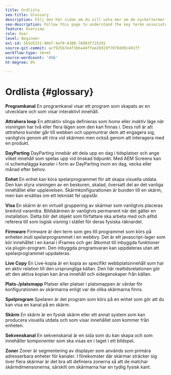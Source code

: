```yaml
---
title: Ordlista
seo-title: Glossary
description: Följ den här sidan om du vill veta mer om de nyckeltermer som är associerade med AEM Screens.
seo-description: Follow this page to understand the key terms associated with AEM Screens.
feature: Overview
role: User
level: Beginner
exl-id: 5b5d5251-90bf-4ef0-8300-76093f725291
source-git-commit: acf925b7e4f3bba44ffee26919f7078dd9c491ff
workflow-type: tm+mt
source-wordcount: '456'
ht-degree: 0%

---
```


# Ordlista {#glossary}

**Programkanal** En programkanal visar ett program som skapats av en utvecklare och som visar interaktivt innehåll.

**Attrahera loop** En attraktiv slinga definieras som *home* eller *inaktiv* läge när visningen har två eller flera lägen som den kan finnas i. Dess roll är att *attrahera* kunder går till webben och uppmuntrar dem att engagera sig, vanligtvis genom att röra vid skärmen men också genom att interagera med en produkt.

**DayParting** DayParting innebär att dela upp en dag i tidsplatser och ange vilket innehåll som spelas upp vid önskad tidpunkt. Med AEM Screens kan ni schemalägga kanaler i form av DayParting inom en dag, vecka eller månad efter behov.

**Enhet** En enhet kan köra spelarprogrammet för att skapa visuella utdata. Den kan styra visningen av en beskuren, skalad, översatt del av det vanliga innehållet eller upplevelsen. Skärmkonfigurationen är bunden till en skärm, men kan ersättas om ett tekniskt fel uppstår.

**Visa** En skärm är en virtuell gruppering av skärmar som vanligtvis placeras bredvid varandra. Bildskärmen är vanligtvis permanent när det gäller en installation. Detta blir det objekt som författare ska arbeta med och alltid referera till som logisk visning i stället för deras fysiska räknardel.

**Firmware** Firmware är den term som ges till programmet som körs på enheten inuti spelarprogrammet i en webbvy. Det är ett javascript-lager som kör innehållet i en kanal i iFrames och ger åtkomst till inbyggda funktioner via plugin-program. Den inbyggda programvaran kan uppdateras utan att spelarprogrammet uppdateras.

**Live Copy** En Live-kopia är en kopia av specifikt webbplatsinnehåll som har en aktiv relation till den ursprungliga källan. Den här realtidsrelationen gör att den aktiva kopian kan ärva innehåll och sidegenskaper från källan.

**Plats-/platsmapp** Platser eller platser i platsmappen är värdar för konfigurationen av skärmarna enligt var de olika skärmarna finns.

**Spelprogram** Spelaren är det program som körs på en enhet som gör att du kan visa en kanal på en skärm.

**Skärm** En skärm är en fysisk skärm eller ett annat system som kan producera visuella utdata och som visar innehållet som kommer från enheten.

**Sekvenskanal** En sekvenskanal är en sida som du kan skapa och som innehåller komponenter som ska visas en i taget i ett bildspel.

**Zoner** Zoner är segmentering av displayer som används som primära adresserbara enheter för kanaler. I förekomster där skärmar sträcker sig över flera skärmar är det bra att definiera zonerna så att de matchar skärmdimensionerna, särskilt om skärmarna har en tydlig fysisk kant.
